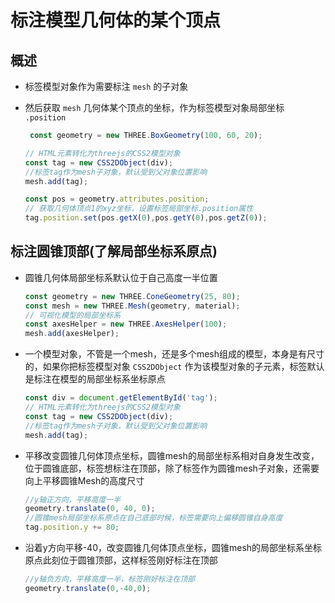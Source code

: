 # 标注模型几何体的某个顶点

## 概述

+ 标签模型对象作为需要标注 `mesh` 的子对象
+ 然后获取 `mesh` 几何体某个顶点的坐标，作为标签模型对象局部坐标 `.position`

  ```js
   const geometry = new THREE.BoxGeometry(100, 60, 20);

  // HTML元素转化为threejs的CSS2模型对象
  const tag = new CSS2DObject(div);
  //标签tag作为mesh子对象，默认受到父对象位置影响
  mesh.add(tag);

  const pos = geometry.attributes.position;
  // 获取几何体顶点1的xyz坐标，设置标签局部坐标.position属性
  tag.position.set(pos.getX(0),pos.getY(0),pos.getZ(0));
  ```

## 标注圆锥顶部(了解局部坐标系原点)

+ 圆锥几何体局部坐标系默认位于自己高度一半位置

  ```js
  const geometry = new THREE.ConeGeometry(25, 80);
  const mesh = new THREE.Mesh(geometry, material);
  // 可视化模型的局部坐标系
  const axesHelper = new THREE.AxesHelper(100);
  mesh.add(axesHelper);
  ```

+ 一个模型对象，不管是一个mesh，还是多个mesh组成的模型，本身是有尺寸的，如果你把标签模型对象 `CSS2DObject` 作为该模型对象的子元素，标签默认是标注在模型的局部坐标系坐标原点

  ```js
  const div = document.getElementById('tag');
  // HTML元素转化为threejs的CSS2模型对象
  const tag = new CSS2DObject(div);
  //标签tag作为mesh子对象，默认受到父对象位置影响
  mesh.add(tag);
  ```

+ 平移改变圆锥几何体顶点坐标，圆锥mesh的局部坐标系相对自身发生改变，位于圆锥底部，标签想标注在顶部，除了标签作为圆锥mesh子对象，还需要向上平移圆锥Mesh的高度尺寸

  ```js
  //y轴正方向，平移高度一半
  geometry.translate(0, 40, 0);
  //圆锥mesh局部坐标系原点在自己底部时候，标签需要向上偏移圆锥自身高度
  tag.position.y += 80;
  ```

+ 沿着y方向平移-40，改变圆锥几何体顶点坐标，圆锥mesh的局部坐标系坐标原点此刻位于圆锥顶部，这样标签刚好标注在顶部

  ```js
  //y轴负方向，平移高度一半，标签刚好标注在顶部
  geometry.translate(0,-40,0);
  ```
